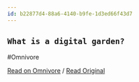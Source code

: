 ```yaml
---
id: b22877d4-88a6-4140-b9fe-1d3ed66f43d7
---
```


## `What is a digital garden?`
#Omnivore

[Read on Omnivore](https://omnivore.app/me/https-www-thunknotes-com-blog-what-is-a-digital-garden-191e66de2ca) / [Read Original](https://www.thunknotes.com/blog/what-is-a-digital-garden)


